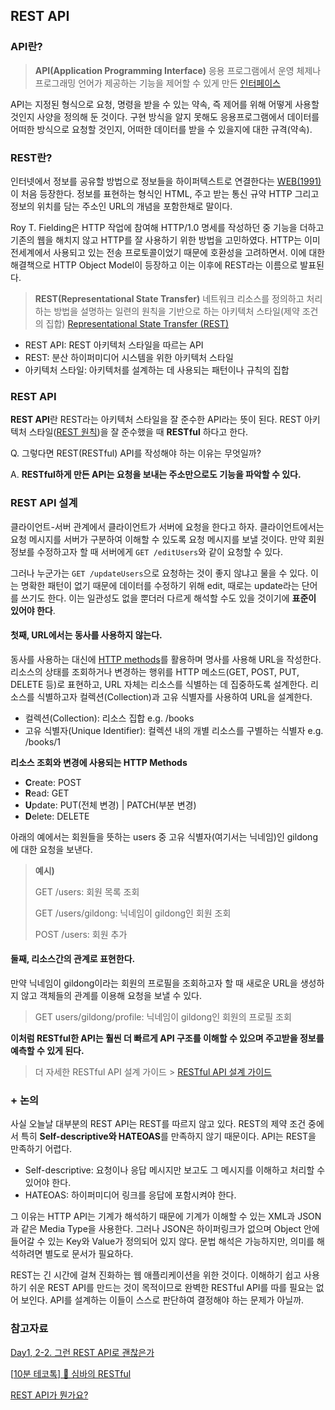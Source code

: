 ## REST API

### API란?

> **API(Application Programming Interface)** 응용 프로그램에서 운영 체제나 프로그래밍 언어가 제공하는 기능을 제어할 수 있게 만든 [인터페이스](https://ko.wikipedia.org/wiki/인터페이스_(컴퓨팅))

API는 지정된 형식으로 요청, 명령을 받을 수 있는 약속, 즉 제어를 위해 어떻게 사용할 것인지 사양을 정의해 둔 것이다. 구현 방식을 알지 못해도 응용프로그램에서 데이터를 어떠한 방식으로 요청할 것인지, 어떠한 데이터를 받을 수 있을지에 대한 규격(약속).

### REST란?

인터넷에서 정보를 공유할 방법으로 정보들을 하이퍼텍스트로 연결한다는 [WEB(1991)](https://ko.wikipedia.org/wiki/월드_와이드_웹)이 처음 등장한다. 정보를 표현하는 형식인 HTML, 주고 받는 통신 규약 HTTP 그리고 정보의 위치를 담는 주소인 URL의 개념을 포함한채로 말이다. 

Roy T. Fielding은 HTTP 작업에 참여해 HTTP/1.0 명세를 작성하던 중 기능을 더하고 기존의 웹을 해치지 않고 HTTP를 잘 사용하기 위한 방법을 고민하였다. HTTP는 이미 전세계에서 사용되고 있는 전송 프로토콜이었기 때문에 호환성을 고려하면서. 이에 대한 해결책으로 HTTP Object Model이 등장하고 이는 이후에 REST라는 이름으로 발표된다.

> **REST(Representational State Transfer)** 네트워크 리소스를 정의하고 처리하는 방법을 설명하는 일련의 원칙을 기반으로 하는 아키텍처 스타일(제약 조건의 집합) [Representational State Transfer (REST)](https://www.service-architecture.com/articles/web-services/representational-state-transfer-rest.html)

- REST API: REST 아키텍처 스타일을 따르는 API
- REST: 분산 하이퍼미디어 시스템을 위한 아키텍처 스타일
- 아키텍처 스타일: 아키텍처를 설계하는 데 사용되는 패턴이나 규칙의 집합

### REST API

**REST API**란 REST라는 아키텍처 스타일을 잘 준수한 API라는 뜻이 된다. REST 아키텍처 스타일([REST 원칙](https://ko.wikipedia.org/wiki/REST#REST_아키텍처에_적용되는_6가지_제한_조건))을 잘 준수했을 때 **RESTful** 하다고 한다.

Q. 그렇다면 REST(RESTful) API를 작성해야 하는 이유는 무엇일까?

A. **RESTful하게 만든 API는 요청을 보내는 주소만으로도 기능을 파악할 수 있다.**

### REST API 설계

클라이언트-서버 관계에서 클라이언트가 서버에 요청을 한다고 하자. 클라이언트에서는 요청 메시지를 서버가 구분하여 이해할 수 있도록 요청 메시지를 보낼 것이다. 만약 회원정보를 수정하고자 할 때 서버에게 `GET /editUsers`와 같이 요청할 수 있다. 

그러나 누군가는 `GET /updateUsers`으로 요청하는 것이 좋지 않냐고 물을 수 있다. 이는 명확한 패턴이 없기 때문에 데이터를 수정하기 위해 edit, 때로는 update라는 단어를 쓰기도 한다. 이는 일관성도 없을 뿐더러 다르게 해석할 수도 있을 것이기에 **표준이 있어야 한다**.

#### 첫째, URL에서는 동사를 사용하지 않는다.

동사를 사용하는 대신에 [HTTP methods](https://developer.mozilla.org/ko/docs/Web/HTTP/Methods)를 활용하며 명사를 사용해 URL을 작성한다. 리소스의 상태를 조회하거나 변경하는 행위를 HTTP 메소드(GET, POST, PUT, DELETE 등)로 표현하고, URL 자체는 리소스를 식별하는 데 집중하도록 설계한다. 리소스를 식별하고자 컬렉션(Collection)과 고유 식별자를 사용하여 URL을 설계한다. 

- 컬렉션(Collection): 리소스 집합 e.g. /books
- 고유 식별자(Unique Identifier): 컬렉션 내의 개별 리소스를 구별하는 식별자 e.g. /books/1

**리소스 조회와 변경에 사용되는 HTTP Methods**

- **C**reate: POST
- **R**ead: GET
- **U**pdate: PUT(전체 변경) | PATCH(부분 변경)
- **D**elete: DELETE

아래의 예에서는 회원들을 뜻하는 users 중 고유 식별자(여기서는 닉네임)인 gildong에 대한 요청을 보낸다.

> **예시)**
>
> GET /users: 회원 목록 조회
>
> GET /users/gildong: 닉네임이 gildong인 회원 조회
>
> POST /users: 회원 추가

#### 둘째, 리소스간의 관계로 표현한다.

만약 닉네임이 gildong이라는 회원의 프로필을 조회하고자 할 때 새로운 URL을 생성하지 않고 객체들의 관계를 이용해 요청을 보낼 수 있다.

> GET users/gildong/profile: 닉네임이 gildong인 회원의 프로필 조회

**이처럼 RESTful한 API는 훨씬 더 빠르게 API 구조를 이해할 수 있으며 주고받을 정보를 예측할 수 있게 된다.**

> 더 자세한 RESTful API 설계 가이드 > [RESTful API 설계 가이드](https://sanghaklee.tistory.com/57)

### + 논의

사실 오늘날 대부분의 REST API는 REST를 따르지 않고 있다. REST의 제약 조건 중에서 특히 **Self-descriptive와 HATEOAS**를 만족하지 않기 때문이다. API는 REST을 만족하기 어렵다.

- Self-descriptive: 요청이나 응답 메시지만 보고도 그 메시지를 이해하고 처리할 수 있어야 한다.
- HATEOAS: 하이퍼미디어 링크를 응답에 포함시켜야 한다.

그 이유는 HTTP API는 기계가 해석하기 때문에 기계가 이해할 수 있는 XML과 JSON과 같은 Media Type을 사용한다. 그러나 JSON은 하이퍼링크가 없으며 Object 안에 들어갈 수 있는 Key와 Value가 정의되어 있지 않다. 문법 해석은 가능하지만, 의미를 해석하려면 별도로 문서가 필요하다.

REST는 긴 시간에 걸쳐 진화하는 웹 애플리케이션을 위한 것이다. 이해하기 쉽고 사용하기 쉬운 REST API를 만드는 것이 목적이므로 완벽한 RESTful API를 따를 필요는 없어 보인다. API를 설계하는 이들이 스스로 판단하여 결정해야 하는 문제가 아닐까.

### 참고자료

[Day1, 2-2. 그런 REST API로 괜찮은가](https://www.youtube.com/watch?v=RP_f5dMoHFc&t=1s)

[[10분 테코톡\] 🐯 심바의 RESTful](https://www.youtube.com/watch?v=NODVCBmyaXs&t=97s)

[REST API가 뭔가요?](https://www.youtube.com/watch?v=iOueE9AXDQQ)